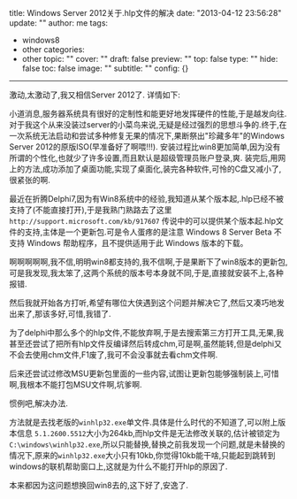 title: Windows Server 2012关于.hlp文件的解决
date: "2013-04-12 23:56:28"
update: ""
author: me
tags:
- windows8
- other
categories:
- other
topic: ""
cover: ""
draft: false
preview: ""
top: false
type: ""
hide: false
toc: false
image: ""
subtitle: ""
config: {}


---




激动,太激动了,我又相信Server 2012了.
详情如下:

小道消息,服务器系统具有很好的定制性和能更好地发挥硬件的性能,于是越发向往.对于我这个从来没装过server的小菜鸟来说,无疑是经过强烈的思想斗争的.终于,在一次系统无法启动和尝试多种修复无果的情况下,果断祭出"珍藏多年"的Windows
Server 2012的原版ISO(早准备好了啊喂!!!).
安装过程比win8更加简单,因为没有所谓的个性化,也就少了许多设置,而且默认是超级管理员账户登录,爽.
装完后,用网上的方法,成功添加了桌面功能,实现了桌面化,装完各种软件,可怜的C盘又减小了,很紧张的啊.

最近在折腾Delphi7,因为有Win8系统中的经验,我知道从某个版本起,.hlp已经不被支持了(不能直接打开),于是我熟门熟路去了这里`http://support.microsoft.com/kb/917607`
传说中的可以提供某个版本起.hlp文件的支持,主体是一个更新包.可是令人蛋疼的是注意 Windows 8 Server Beta 不支持 Windows
帮助程序，且不提供适用于此 Windows 版本的下载。

啊啊啊啊啊,我不信,明明win8都支持的,我不信啊,于是果断下了win8版本的更新包,可是我发现,我太笨了,这两个系统的版本号本身就不同,于是,直接就安装不上,各种报错.

然后我就开始各方打听,希望有哪位大侠遇到这个问题并解决它了,然后又凑巧地发出来了,那该多好,可惜,我错了.

为了delphi中那么多个的hlp文件,不能放弃啊,于是去搜索第三方打开工具,无果,我甚至还尝试了把所有hlp文件反编译然后转成chm,可是啊,虽然能转,但是delphi又不会去使用chm文件,F1废了,我可不会没事就去看chm文件啊.

后来还尝试过修改MSU更新包里面的一些内容,试图让更新包能够强制装上,可惜啊,我根本不能打包MSU文件啊,坑爹啊.

惯例吧,解决办法.

方法就是去找老版的`winhlp32.exe`单文件.具体是什么时代的不知道了,可以附上版本信息
`5.1.2600.5512`大小为264kb,而hlp文件是无法修改关联的,估计被锁定为`C:\windows\winhlp32.exe`,所以只能替换,替换之前我发现一个问题,就是未替换的情况下,原来的`winhlp32.exe`大小只有10kb,你觉得10kb能干啥,只能起到跳转到windows的联机帮助窗口上,这就是为什么不能打开hlp的原因了.

本来都因为这问题想换回win8去的,这下好了,安逸了.
